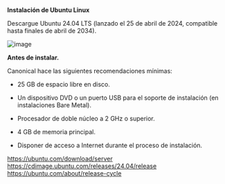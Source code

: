 **Instalación de Ubuntu Linux**

Descargue Ubuntu 24.04 LTS (lanzado el 25 de abril de 2024, compatible hasta finales de abril de 2034).

![image](https://github.com/user-attachments/assets/2fae777e-6bff-46f4-85ef-60cf7e0e221e)

**Antes de instalar.**

Canonical hace las siguientes recomendaciones mínimas:

- 25 GB de espacio libre en disco.

- Un dispositivo DVD o un puerto USB para el soporte de instalación (en instalaciones Bare Metal).

- Procesador de doble núcleo a 2 GHz o superior.

- 4 GB de memoria principal.

- Disponer de acceso a Internet durante el proceso de instalación.

https://ubuntu.com/download/server
https://cdimage.ubuntu.com/releases/24.04/release
https://ubuntu.com/about/release-cycle   
